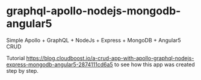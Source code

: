 # graphql-apollo-nodejs-mongodb-angular5

Simple Apollo + GraphQL + NodeJs + Express + MongoDB + Angular5 CRUD

Tutorial <a href="https://blog.cloudboost.io/a-crud-app-with-apollo-graphql-nodejs-express-mongodb-angular5-2874111cd6a5" target="_blank">https://blog.cloudboost.io/a-crud-app-with-apollo-graphql-nodejs-express-mongodb-angular5-2874111cd6a5</a> to see how this app was created step by step.

